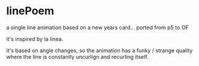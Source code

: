 linePoem
========

a single line animation based on a new years card...  ported from p5 to OF

it's inspired by la linea. 

it's based on angle changes, so the animation has a funky / strange quality where the line is constantly uncurlign and recurling itself. 
